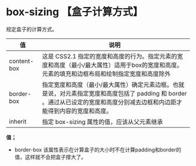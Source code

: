 # box-sizing 【盒子计算方式】

规定盒子的计算方式。

| 值          | 说明                                                         |
| ----------- | ------------------------------------------------------------ |
| content-box | 这是 CSS2.1 指定的宽度和高度的行为。指定元素的宽度和高度（最小/最大属性）适用于box的宽度和高度。元素的填充和边框布局和绘制指定宽度和高度除外 |
| border-box  | 指定宽度和高度（最小/最大属性）确定元素边框。也就是说，对元素指定宽度和高度包括了 padding 和 border 。通过从已设定的宽度和高度分别减去边框和内边距才能得到内容的宽度和高度。 |
| inherit     | 指定 box-sizing 属性的值，应该从父元素继承                   |

**值；**

- border-box 该属性表示在计算盒子的大小时不在计算padding和border的值，这样就不会把盒子撑大了。

